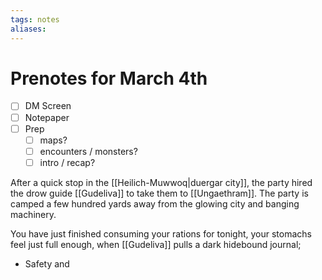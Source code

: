 ```yaml
---
tags: notes
aliases:
---
```


# Prenotes for March 4th
- [ ] DM Screen
- [ ] Notepaper
- [ ] Prep
	- [ ] maps?
	- [ ] encounters / monsters?
	- [ ] intro / recap?

After a quick stop in the [[Heilich-Muwwoq|duergar city]], the party hired the drow guide [[Gudeliva]] to take them to [[Ungaethram]]. The party is camped a few hundred yards away from the glowing city and banging machinery. 

You have just finished consuming your rations for tonight, your stomachs feel just full enough, when [[Gudeliva]] pulls a dark hidebound journal;

- Safety and 